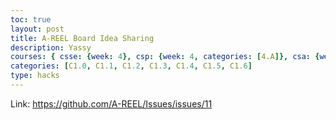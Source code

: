 ```yaml
---
toc: true
layout: post
title: A-REEL Board Idea Sharing
description: Yassy 
courses: { csse: {week: 4}, csp: {week: 4, categories: [4.A]}, csa: {week: 10}}
categories: [C1.0, C1.1, C1.2, C1.3, C1.4, C1.5, C1.6]
type: hacks
---
```

Link: https://github.com/A-REEL/Issues/issues/11